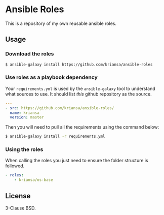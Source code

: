 # Ansible Roles

This is a repository of my own reusable ansible roles.

## Usage

### Download the roles

```sh
$ ansible-galaxy install https://github.com/kriansa/ansible-roles
```

### Use roles as a playbook dependency

Your `requirements.yml` is used by the `ansible-galaxy` tool to understand
what sources to use. It should list *this* github repository as the source.


```yaml
---
- src: https://github.com/kriansa/ansible-roles/
  name: kriansa
  version: master
```

Then you will need to pull all the requirements using the command below:

```sh
$ ansible-galaxy install -r requirements.yml
```


### Using the roles

When calling the roles you just need to ensure the folder structure is followed.

```yaml
- roles:
    - kriansa/os-base
```


## License

3-Clause BSD.

